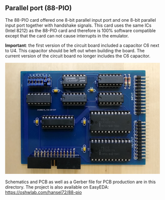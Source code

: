 ## Parallel port (88-PIO)

The 88-PIO card offered one 8-bit parallel input port and one 
8-bit parallel input port together with handshake signals.
This card uses the same ICs (Intel 8212) as the 88-PIO card
and therefore is 100% software compatible except that the card
can not cause interrupts in the emulator.

**Important**: the first version of the circuit board included a capacitor C6 next to U4.
This capacitor should be left out when building the board. The current version of
the circuit board no longer includes the C6 capacitor.

![Parallel card](parallel.jpg)

Schematics and PCB as well as a Gerber file for PCB production are in this directory. 
The project is also available on EasyEDA: https://oshwlab.com/hansel72/88-pio
